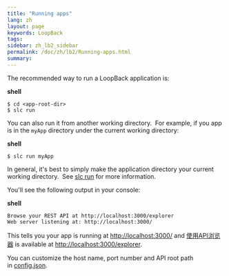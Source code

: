 ```yaml
---
title: "Running apps"
lang: zh
layout: page
keywords: LoopBack
tags:
sidebar: zh_lb2_sidebar
permalink: /doc/zh/lb2/Running-apps.html
summary:
---
```


The recommended way to run a LoopBack application is:

**shell**

```
$ cd <app-root-dir>
$ slc run
```

You can also run it from another working directory.  For example, if you app is in the `myApp` directory under the current working directory:

**shell**

`$ slc run myApp`

In general, it's best to simply make the application directory your current working directory.  See [slc run](https://docs.strongloop.com/display/NODE/slc+run) for more information.

You'll see the following output in your console:

**shell**

```
Browse your REST API at http://localhost:3000/explorer
Web server listening at: http://localhost:3000/
```

This tells you your app is running at [http://localhost:3000/](http://localhost:3000/) and [使用API浏览器](/doc/{{page.lang}}/lb2/6095009.html) is available at [http://localhost:3000/explorer](http://localhost:3000/explorer). 

You can customize the host name, port number and API root path in [config.json](/doc/{{page.lang}}/lb2/config.json.html).
